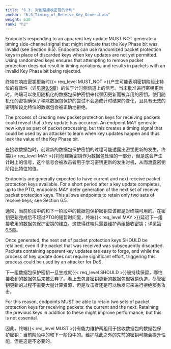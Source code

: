 ```yaml
---
title: "6.3. 对创建接收密钥的计时"
anchor: "6.3_Timing_of_Receive_Key_Generation"
weight: 630
rank: "h2"
---
```


Endpoints responding to an apparent key update MUST NOT generate a timing side-channel signal that might indicate that the Key Phase bit was invalid (see Section 9.5). Endpoints can use randomized packet protection keys in place of discarded keys when key updates are not yet permitted. Using randomized keys ensures that attempting to remove packet protection does not result in timing variations, and results in packets with an invalid Key Phase bit being rejected.

终端在响应密钥更新时{{< req_level MUST_NOT >}}产生可能表明密钥阶段比特位的有效性（详见[第9.5章]()）的位于计时侧信道上的信号。当未批准进行密钥更新时，终端可以使用随机化的数据包保护密钥来代替因更新而被弃用的密钥。使用随机化的密钥确保了移除数据包保护的尝试不会造成计时结果的变化，且具有无效的密钥阶段比特位的数据包会被正确地拒绝。

The process of creating new packet protection keys for receiving packets could reveal that a key update has occurred. An endpoint MAY generate new keys as part of packet processing, but this creates a timing signal that could be used by an attacker to learn when key updates happen and thus leak the value of the Key Phase bit.

在接收数据包时，创建新的数据包保护密钥的过程可能透露出密钥更新的发生。终端{{< req_level MAY >}}将创建新密钥作为数据包处理的一部分，但是这会产生计时上的信号，这个信号会被攻击者用于学习密钥更新的发生时机，从而泄露密钥阶段比特位的值。

Endpoints are generally expected to have current and next receive packet protection keys available. For a short period after a key update completes, up to the PTO, endpoints MAY defer generation of the next set of receive packet protection keys. This allows endpoints to retain only two sets of receive keys; see Section 6.5.

通常，当前阶段中的和下一阶段中的数据包保护密钥应该都是对终端可用的。在密钥更新完成后不超过PTO的短暂时间里，终端{{< req_level MAY >}}延迟下一组接收用的数据包保护密钥的建立。这使得终端只需要维护两组接收密钥；详见[第6.5章]()。

Once generated, the next set of packet protection keys SHOULD be retained, even if the packet that was received was subsequently discarded. Packets containing apparent key updates are easy to forge, and while the process of key update does not require significant effort, triggering this process could be used by an attacker for DoS.

下一组数据包保护密钥一旦生成就{{< req_level SHOULD >}}被持续保留，哪怕接收到的数据包后来被丢弃了。看上去包含密钥更新的数据包很容易伪造，尽管密钥更新的过程不需要大量计算资源，但是攻击者还是可以触发它来进行拒绝服务攻击。

For this reason, endpoints MUST be able to retain two sets of packet protection keys for receiving packets: the current and the next. Retaining the previous keys in addition to these might improve performance, but this is not essential.

因此，终端{{< req_level MUST >}}有能力维护两组用于接收数据包的数据包保护密钥：当前阶段中的和下一阶段中的。维护除此之外的先前的密钥可能会提升性能，但是这是不必要的。
